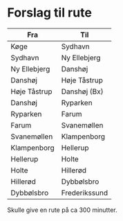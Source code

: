 # Forslag til rute


| Fra | Til |
|--- |--- |
|Køge  |  Sydhavn|
|Sydhavn  |  Ny Ellebjerg|
|Ny Ellebjerg  |  Danshøj|
|Danshøj  |  Høje Tåstrup |
|Høje Tåstrup  |  Danshøj (Bx)|
|Danshøj  |  Ryparken|
|Ryparken  |  Farum|
|Farum  |  Svanemøllen|
|Svanemøllen  |  Klampenborg|
|Klampenborg  |  Hellerup|
|Hellerup  |  Holte|
|Holte  |  Hillerød|
|Hillerød  |  Dybbølsbro|
|Dybbølsbro  |  Frederikssund|

Skulle give en rute på ca 300 minutter.
